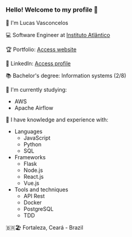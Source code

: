 ### Hello! Welcome to my profile 👋

👨‍ I'm Lucas Vasconcelos

💻 Software Engineer at [Instituto Atlântico](http://www.atlantico.com.br)

🏆 Portfolio: [Access website](https://lucas-av7.github.io/)

👔 LinkedIn: [Access profile](https://www.linkedin.com/in/lucas-av7)

📚 Bachelor's degree: Information systems (2/8)

🌱 I'm currently studying:
* AWS
* Apache Airflow

💾 I have knowledge and experience with:
* Languages
    * JavaScript
    * Python
    * SQL
* Frameworks
    * Flask
    * Node.js
    * React.js
    * Vue.js
* Tools and techniques
    * API Rest
    * Docker
    * PostgreSQL
    * TDD

🇧🇷🏖️ Fortaleza, Ceará - Brazil
